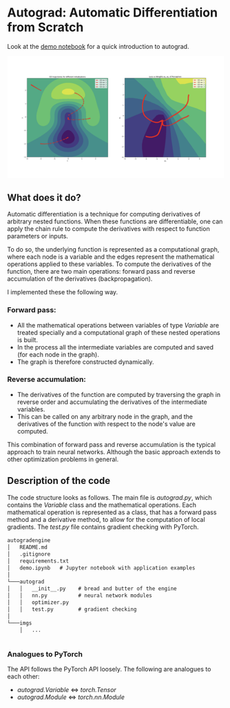 # Autograd: Automatic Differentiation from Scratch
Look at the [demo notebook](/demo.ipynb) for a quick introduction to autograd.

<img src="imgs/GD_trajectories.png" width="600">

## What does it do?
Automatic differentiation is a technique for computing derivatives of arbitrary nested functions. When these functions are differentiable, one can apply the chain rule to compute the derivatives with respect to function parameters or inputs.

To do so, the underlying function is represented as a computational graph, where each node is a variable and the edges represent the mathematical operations applied to these variables. To compute the derivatives of the function, there are two main operations: forward pass and reverse accumulation of the derivatives (backpropagation).

I implemented these the following way.
### Forward pass:
- All the mathematical operations between variables of type *Variable* are treated specially and a computational graph of these nested operations is built.
- In the process all the intermediate variables are computed and saved (for each node in the graph).
- The graph is therefore constructed dynamically.

### Reverse accumulation:
- The derivatives of the function are computed by traversing the graph in reverse order and accumulating the derivatives of the intermediate variables.
- This can be called on any arbitrary node in the graph, and the derivatives of the function with respect to the node's value are computed.

This combination of forward pass and reverse accumulation is the typical approach to train neural networks. Although the basic approach extends to other optimization problems in general.

## Description of the code
The code structure looks as follows. The main file is *autograd.py*, which contains the *Variable* class and the mathematical operations. Each mathematical operation is represented as a class, that has a forward pass method and a derivative method, to allow for the computation of local gradients. The *test.py* file contains gradient checking with PyTorch.
```
autogradengine
│   README.md
│   .gitignore
│   requirements.txt
│   demo.ipynb   # Jupyter notebook with application examples
│
└───autograd   
│   │   __init__.py    # bread and butter of the engine
│   │   nn.py          # neural network modules
│   │   optimizer.py
│   │   test.py        # gradient checking
│ 
└───imgs
    │   ...
 
```


### Analogues to PyTorch
The API follows the PyTorch API loosely. The following are analogues to each other:
- *autograd.Variable* <=> *torch.Tensor*
- *autograd.Module* <=> *torch.nn.Module*